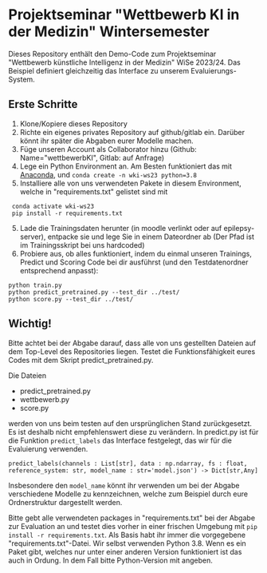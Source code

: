 # Projektseminar "Wettbewerb KI in der Medizin" Wintersemester 
Dieses Repository enthält den Demo-Code zum Projektseminar "Wettbewerb künstliche Intelligenz in der Medizin" WiSe 2023/24. Das Beispiel definiert gleichzeitig das Interface zu unserem Evaluierungs-System.

## Erste Schritte

1. Klone/Kopiere dieses Repository
2. Richte ein eigenes privates Repository auf github/gitlab ein. Darüber könnt ihr später die Abgaben eurer Modelle machen. 
3. Füge unseren Account als Collaborator hinzu (Github: Name="wettbewerbKI", Gitlab: auf Anfrage)
3. Lege ein Python Environment an. Am Besten funktioniert das mit [Anaconda](https://www.anaconda.com/products/distribution), und `conda create -n wki-ws23 python=3.8`
4. Installiere alle von uns verwendeten Pakete in diesem Environment, welche in "requirements.txt" gelistet sind mit
```
 conda activate wki-ws23
 pip install -r requirements.txt
``` 
5. Lade die Trainingsdaten herunter (in moodle verlinkt oder auf epilepsy-server), entpacke sie und lege Sie in einem Dateordner ab (Der Pfad ist im Trainingsskript bei uns hardcoded)
5. Probiere aus, ob alles funktioniert, indem du einmal unseren Trainings, Predict und Scoring Code bei dir ausführst (und den Testdatenordner entsprechend anpasst):
```
python train.py
python predict_pretrained.py --test_dir ../test/
python score.py --test_dir ../test/
```

## Wichtig!

Bitte achtet bei der Abgabe darauf, dass alle von uns gestellten Dateien auf dem Top-Level des Repositories liegen. Testet die Funktionsfähigkeit eures Codes mit dem Skript predict_pretrained.py. 

Die Dateien 
- predict_pretrained.py
- wettbewerb.py
- score.py

werden von uns beim testen auf den ursprünglichen Stand zurückgesetzt. Es ist deshalb nicht empfehlenswert diese zu verändern. In predict.py ist für die Funktion `predict_labels` das Interface festgelegt, das wir für die Evaluierung verwenden.

`predict_labels(channels : List[str], data : np.ndarray, fs : float, reference_system: str, model_name : str='model.json') -> Dict[str,Any]`

Insbesondere den `model_name` könnt ihr verwenden um bei der Abgabe verschiedene Modelle zu kennzeichnen, welche zum Beispiel durch eure Ordnerstruktur dargestellt werden. 

Bitte gebt alle verwendeten packages in "requirements.txt" bei der Abgabe zur Evaluation an und testet dies vorher in einer frischen Umgebung mit `pip install -r requirements.txt`. Als Basis habt ihr immer die vorgegebene "requirements.txt"-Datei. Wir selbst verwenden Python 3.8. Wenn es ein Paket gibt, welches nur unter einer anderen Version funktioniert ist das auch in Ordung. In dem Fall bitte Python-Version mit angeben.
